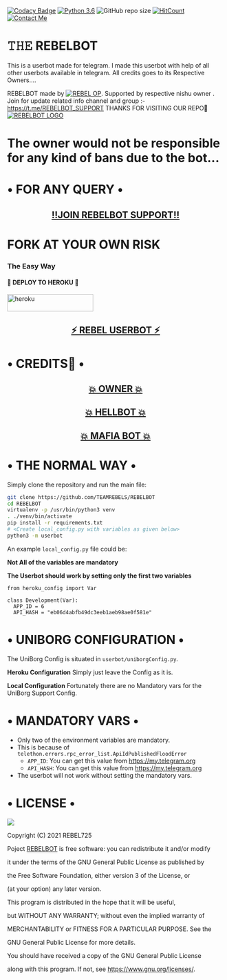 [![Codacy Badge](https://api.codacy.com/project/badge/Grade/f7c51539e67b483bb8d7749acca51d3a)](https://app.codacy.com/gh/REBEL75/REBELUSERBOT/dashboard)
[![Python 3.6](https://img.shields.io/badge/Python-3.6%20or%20newer-blue.svg)](https://www.python.org/downloads/release/python-360/)
![GitHub repo size](https://img.shields.io/github/repo-size/TEAMREBELS/REBELBOT)
[![HitCount](http://hits.dwyl.com/TEAMREBELS/REBELBOT.svg)](http://hits.dwyl.com/TEAMREBELS/REBELBOT)
[![Contact Me](https://img.shields.io/badge/Telegram-Contact%20Me-informational)](https://t.me/REBEL_IS_OP)



# 𝚃𝙷𝙴 REBELBOT
This is a userbot made for telegram. I made this userbot with help of all other userbots available in telegram. All credits goes to its Respective Owners....

REBELBOT made by [![REBEL OP](https://img.shields.io/badge/Telegram-REBEL%20OP-informational)](https://t.me/REBEL_IS_OP). Supported by respective nishu owner . Join for update related info channel and group :- https://t.me/REBELBOT_SUPPORT THANKS FOR VISITING OUR REPO💖
[![REBELBOT LOGO](https://telegra.ph/file/f16f79ce4055b0fe0511d.jpg)](https://t.me/REBELBOT_SUPPORT)


# The owner would not be responsible for any kind of bans due to the bot...

# • FOR ANY QUERY •
<h2 align="center"> <a href="https://t.me/REBELBOT_SUPPORT">‼️JOIN REBELBOT SUPPORT‼️</a></h2>


# FORK AT YOUR OWN RISK


### The Easy Way

<h4>🔷 DEPLOY TO HEROKU 🔷</h4>

<a href="https://heroku.com/deploy?template=https://github.com/Legend-Devil/REBELBOTOPS" target="_blank"><img src="https://img.shields.io/badge/DEPLOY%20TO%20HEROKU-blue?style=for-the-badge&logo=heroku" 
height="40px" width="200px" alt="heroku" /></a>



<h2 align="center"> <a href="https://github.com/REBEL75/REBELUSER">⚡ REBEL USERBOT ⚡</a></h2>

# • CREDITS👀 •
<h2 align="center"> <a href="https://github.com/REBEL75">💥 OWNER 💥</a></h2>

<h2 align="center"> <a href="https://github.com/HellBoy-OP/HellBot">💥 HELLBOT 💥</a></h2>

<h2 align="center"> <a href="https://github.com/MafiaBotOP/MafiaBot">💥 MAFIA BOT 💥</a></h2>

# • THE NORMAL WAY •

Simply clone the repository and run the main file:
```sh
git clone https://github.com/TEAMREBELS/REBELBOT
cd REBELBOT
virtualenv -p /usr/bin/python3 venv
. ./venv/bin/activate
pip install -r requirements.txt
# <Create local_config.py with variables as given below>
python3 -m userbot
```

An example `local_config.py` file could be:

**Not All of the variables are mandatory**

__The Userbot should work by setting only the first two variables__

```python3
from heroku_config import Var

class Development(Var):
  APP_ID = 6
  API_HASH = "eb06d4abfb49dc3eeb1aeb98ae0f581e"
```
# • UNIBORG CONFIGURATION •

The UniBorg Config is situated in `userbot/uniborgConfig.py`.

**Heroku Configuration**
Simply just leave the Config as it is.

**Local Configuration**
Fortunately there are no Mandatory vars for the UniBorg Support Config.

# • MANDATORY VARS •

- Only two of the environment variables are mandatory.
- This is because of `telethon.errors.rpc_error_list.ApiIdPublishedFloodError`
    - `APP_ID`:   You can get this value from https://my.telegram.org
    - `API_HASH`:   You can get this value from https://my.telegram.org
- The userbot will not work without setting the mandatory vars.

# • LICENSE •

![](https://www.gnu.org/graphics/gplv3-or-later.png)

Copyright (C) 2021 REBEL725

Poject [REBELBOT](https://github.com/TEAMREBELS/REBELBOT) is free software: you can redistribute it and/or modify

it under the terms of the GNU General Public License as published by

the Free Software Foundation, either version 3 of the License, or

(at your option) any later version.

This program is distributed in the hope that it will be useful,

but WITHOUT ANY WARRANTY; without even the implied warranty of

MERCHANTABILITY or FITNESS FOR A PARTICULAR PURPOSE.  See the

GNU General Public License for more details.

You should have received a copy of the GNU General Public License

along with this program. If not, see <https://www.gnu.org/licenses/>.

</details>
